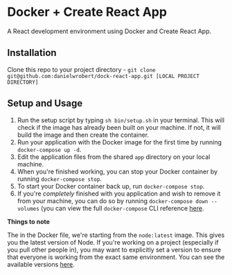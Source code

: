 # Docker + Create React App

A React development environment using Docker and Create React App.

## Installation

Clone this repo to your project directory - `git clone git@github.com:danielwrobert/dock-react-app.git [LOCAL PROJECT DIRECTORY]`

## Setup and Usage

1. Run the setup script by typing `sh bin/setup.sh` in your terminal. This will check if the image has already been built on your machine. If not, it will build the image and then create the container.
1. Run your application with the Docker image for the first time by running `docker-compose up -d`.
1. Edit the application files from the shared `app` directory on your local machine.
1. When you're finished working, you can stop your Docker container by running `docker-compose stop`.
1. To start your Docker container back up, run `docker-compose stop`.
1. If you're _completely_ finished with you application and wish to remove it from your machine, you can do so by running `docker-compose down --volumes` (you can view the full `docker-compose` CLI reference [here](https://docs.docker.com/compose/reference/overview/).

**Things to note**

The in the Docker file, we're starting from the `node:latest` image. This gives you the latest version of Node. If you're working on a project (especially if you pull other people in), you may want to explicitly set a version to ensure that everyone is working from the exact same environment. You can see the available versions [here](https://store.docker.com/images/node).
